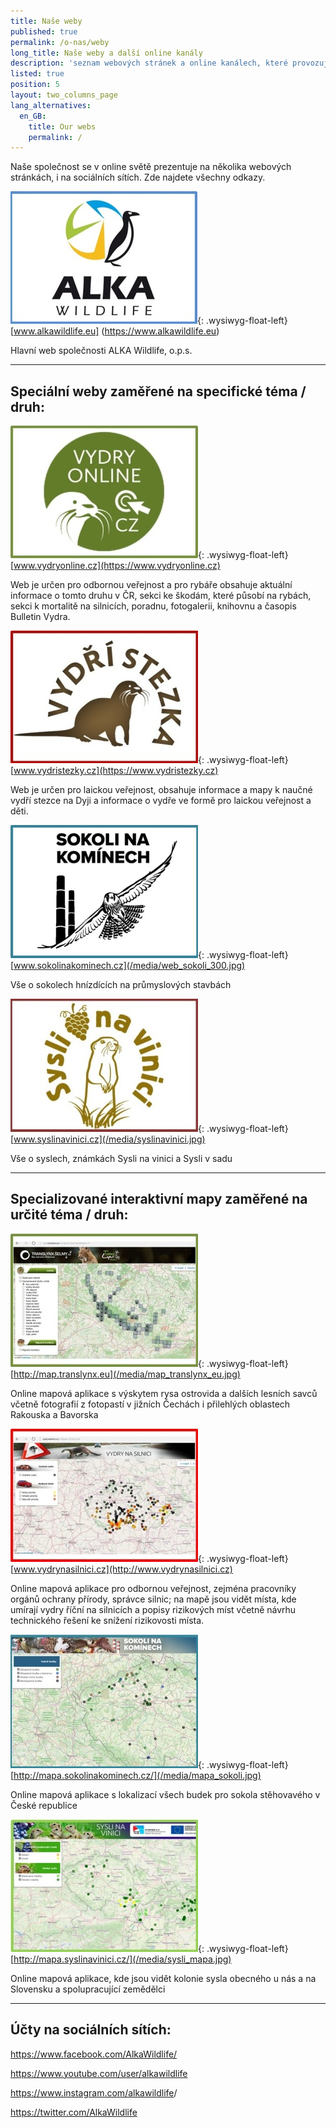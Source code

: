 ```yaml
---
title: Naše weby
published: true
permalink: /o-nas/weby
long_title: Naše weby a další online kanály
description: 'seznam webových stránek a online kanálech, které provozujeme'
listed: true
position: 5
layout: two_columns_page
lang_alternatives:
  en_GB:
    title: Our webs
    permalink: /
---
```

Naše společnost se v online světě prezentuje na několika webových stránkách, i na sociálních sítích. Zde najdete všechny odkazy.

![](/media/alka-web.jpg){: .wysiwyg-float-left}[www.alkawildlife.eu]
(https://www.alkawildlife.eu)

Hlavní web společnosti ALKA Wildlife, o.p.s.

<div class="clearfix"></div>

- - -

## **Speciální weby zaměřené na specifické téma / druh:**

![](/media/vydryonline_300.jpg){: .wysiwyg-float-left}[www.vydryonline.cz](https://www.vydryonline.cz)

Web je určen pro odbornou veřejnost a pro rybáře obsahuje aktuální informace o tomto druhu v ČR, sekci ke škodám, které působí na rybách, sekci k mortalitě na silnicích, poradnu, fotogalerii, knihovnu a časopis Bulletin Vydra.

<div class="clearfix"></div>

![](/media/vydristezky_300.jpg){: .wysiwyg-float-left}[www.vydristezky.cz](https://www.vydristezky.cz)

Web je určen pro laickou veřejnost, obsahuje informace a mapy k naučné vydří stezce na Dyji a informace o vydře ve formě pro laickou veřejnost a děti.

<div class="clearfix"></div>

![](/media/web_sokoli_300.jpg){: .wysiwyg-float-left}[www.sokolinakominech.cz](/media/web_sokoli_300.jpg)

Vše o sokolech hnízdících na průmyslových stavbách

<div class="clearfix"></div>

![](/media/syslinavinici.jpg){: .wysiwyg-float-left}[www.syslinavinici.cz](/media/syslinavinici.jpg)

Vše o syslech, známkách Sysli na vinici a Sysli v sadu

<div class="clearfix"></div>

- - -

## **Specializované interaktivní mapy zaměřené na určité téma / druh:**

![](/media/map_translynx_eu.jpg){: .wysiwyg-float-left}[http://map.translynx.eu](/media/map_translynx_eu.jpg)

Online mapová aplikace s výskytem rysa ostrovida a dalších lesních savců včetně fotografií z fotopastí v jižních Čechách i přilehlých oblastech Rakouska a Bavorska

<div class="clearfix"></div>

![](/media/vydrynasilnici_300.jpg){: .wysiwyg-float-left}[www.vydrynasilnici.cz](http://www.vydrynasilnici.cz)

Online mapová aplikace pro odbornou veřejnost, zejména pracovníky orgánů ochrany přírody, správce silnic; na mapě jsou vidět místa, kde umírají vydry říční na silnicích a popisy rizikových míst včetně návrhu technického řešení ke snížení rizikovosti místa.

<div class="clearfix"></div>

![](/media/mapa_sokoli.jpg){: .wysiwyg-float-left}[http://mapa.sokolinakominech.cz/](/media/mapa_sokoli.jpg)

Online mapová aplikace s lokalizací všech budek pro sokola stěhovavého v České republice

<div class="clearfix"></div>

![](/media/sysli_mapa.jpg){: .wysiwyg-float-left}[http://mapa.syslinavinici.cz/](/media/sysli_mapa.jpg)

Online mapová aplikace, kde jsou vidět kolonie sysla obecného u nás a na Slovensku a spolupracující zemědělci

<div class="clearfix"></div>

- - -

## **Účty na sociálních sítích:**

<https://www.facebook.com/AlkaWildlife/>

<https://www.youtube.com/user/alkawildlife>

<https://www.instagram.com/alkawildlife>/

<https://twitter.com/AlkaWildlife>
